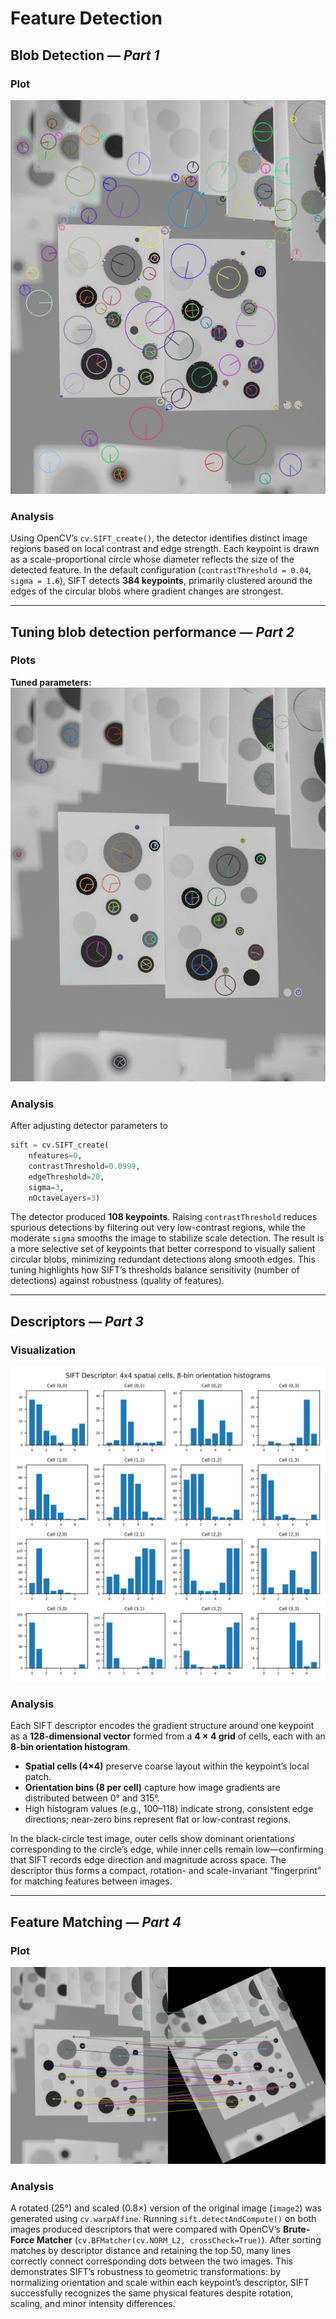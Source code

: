 # Feature Detection

## Blob Detection — *Part 1*

### Plot

![SIFT Keypoints on Original Image](images/sift_keypoints_output.jpg)

### Analysis

Using OpenCV’s `cv.SIFT_create()`, the detector identifies distinct image regions based on local contrast and edge strength. Each keypoint is drawn as a scale-proportional circle whose diameter reflects the size of the detected feature. In the default configuration (`contrastThreshold = 0.04`, `sigma = 1.6`), SIFT detects **384 keypoints**, primarily clustered around the edges of the circular blobs where gradient changes are strongest.

---

## Tuning blob detection performance — *Part 2*

### Plots

**Tuned parameters:**
![Tuned Keypoints](images/new_sift_keypoints_output.jpg)

### Analysis

After adjusting detector parameters to

```python
sift = cv.SIFT_create(
    nfeatures=0,
    contrastThreshold=0.0999,
    edgeThreshold=20,
    sigma=3,
    nOctaveLayers=3)
```

The detector produced **108 keypoints**. Raising `contrastThreshold` reduces spurious detections by filtering out very low-contrast regions, while the moderate `sigma` smooths the image to stabilize scale detection. The result is a more selective set of keypoints that better correspond to visually salient circular blobs, minimizing redundant detections along smooth edges. This tuning highlights how SIFT’s thresholds balance sensitivity (number of detections) against robustness (quality of features).

---

## Descriptors — *Part 3*

### Visualization

![SIFT Descriptor Grid](images/sift_descriptor_grid.png)

### Analysis

Each SIFT descriptor encodes the gradient structure around one keypoint as a **128-dimensional vector** formed from a **4 × 4 grid** of cells, each with an **8-bin orientation histogram**.

* **Spatial cells (4×4)** preserve coarse layout within the keypoint’s local patch.
* **Orientation bins (8 per cell)** capture how image gradients are distributed between 0° and 315°.
* High histogram values (e.g., 100–118) indicate strong, consistent edge directions; near-zero bins represent flat or low-contrast regions.

In the black-circle test image, outer cells show dominant orientations corresponding to the circle’s edge, while inner cells remain low—confirming that SIFT records edge direction and magnitude across space. The descriptor thus forms a compact, rotation- and scale-invariant “fingerprint” for matching features between images.

---

## Feature Matching — *Part 4*

### Plot

![SIFT Feature Matches](images/sift_matches.jpg)

### Analysis

A rotated (25°) and scaled (0.8×) version of the original image (`image2`) was generated using `cv.warpAffine`. Running `sift.detectAndCompute()` on both images produced descriptors that were compared with OpenCV’s **Brute-Force Matcher** (`cv.BFMatcher(cv.NORM_L2, crossCheck=True)`).
After sorting matches by descriptor distance and retaining the top 50, many lines correctly connect corresponding dots between the two images. This demonstrates SIFT’s robustness to geometric transformations: by normalizing orientation and scale within each keypoint’s descriptor, SIFT successfully recognizes the same physical features despite rotation, scaling, and minor intensity differences.
